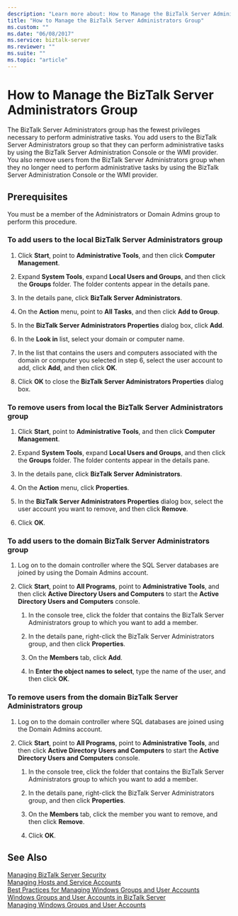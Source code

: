 ```yaml
---
description: "Learn more about: How to Manage the BizTalk Server Administrators Group"
title: "How to Manage the BizTalk Server Administrators Group"
ms.custom: ""
ms.date: "06/08/2017"
ms.service: biztalk-server
ms.reviewer: ""
ms.suite: ""
ms.topic: "article"
---
```

# How to Manage the BizTalk Server Administrators Group
The BizTalk Server Administrators group has the fewest privileges necessary to perform administrative tasks. You add users to the BizTalk Server Administrators group so that they can perform administrative tasks by using the BizTalk Server Administration Console or the WMI provider. You also remove users from the BizTalk Server Administrators group when they no longer need to perform administrative tasks by using the BizTalk Server Administration Console or the WMI provider.  
  
## Prerequisites  
 You must be a member of the Administrators or Domain Admins group to perform this procedure.  
  
### To add users to the local BizTalk Server Administrators group  
  
1.  Click **Start**, point to **Administrative Tools**, and then click **Computer Management**.  
  
2.  Expand **System Tools**, expand **Local Users and Groups**, and then click the **Groups** folder. The folder contents appear in the details pane.  
  
3.  In the details pane, click **BizTalk Server Administrators**.  
  
4.  On the **Action** menu, point to **All Tasks**, and then click **Add to Group**.  
  
5.  In the **BizTalk Server Administrators Properties** dialog box, click **Add**.  
  
6.  In the **Look in** list, select your domain or computer name.  
  
7.  In the list that contains the users and computers associated with the domain or computer you selected in step 6, select the user account to add, click **Add**, and then click **OK**.  
  
8.  Click **OK** to close the **BizTalk Server Administrators Properties** dialog box.  
  
### To remove users from local the BizTalk Server Administrators group  
  
1.  Click **Start**, point to **Administrative Tools**, and then click **Computer Management**.  
  
2.  Expand **System Tools**, expand **Local Users and Groups**, and then click the **Groups** folder. The folder contents appear in the details pane.  
  
3.  In the details pane, click **BizTalk Server Administrators**.  
  
4.  On the **Action** menu, click **Properties**.  
  
5.  In the **BizTalk Server Administrators Properties** dialog box, select the user account you want to remove, and then click **Remove**.  
  
6.  Click **OK**.  
  
### To add users to the domain BizTalk Server Administrators group  
  
1.  Log on to the domain controller where the SQL Server databases are joined by using the Domain Admins account.  
  
2.  Click **Start**, point to **All Programs**, point to **Administrative Tools**, and then click **Active Directory Users and Computers** to start the **Active Directory Users and Computers** console.  
  
    1.  In the console tree, click the folder that contains the BizTalk Server Administrators group to which you want to add a member.  
  
    2.  In the details pane, right-click the BizTalk Server Administrators group, and then click **Properties**.  
  
    3.  On the **Members** tab, click **Add**.  
  
    4.  In **Enter the object names to select**, type the name of the user, and then click **OK**.  
  
### To remove users from the domain BizTalk Server Administrators group  
  
1.  Log on to the domain controller where SQL databases are joined using the Domain Admins account.  
  
2.  Click **Start**, point to **All Programs**, point to **Administrative Tools**, and then click **Active Directory Users and Computers** to start the **Active Directory Users and Computers** console.  
  
    1.  In the console tree, click the folder that contains the BizTalk Server Administrators group to which you want to add a member.  
  
    2.  In the details pane, right-click the BizTalk Server Administrators group, and then click **Properties**.  
  
    3.  On the **Members** tab, click the member you want to remove, and then click **Remove**.  
  
    4.  Click **OK**.  
  
## See Also  
 [Managing BizTalk Server Security](../core/managing-biztalk-server-security.md)   
 [Managing Hosts and Service Accounts](../core/managing-hosts-and-service-accounts.md)   
 [Best Practices for Managing Windows Groups and User Accounts](../core/best-practices-for-managing-windows-groups-and-user-accounts.md)   
 [Windows Groups and User Accounts in BizTalk Server](../core/windows-groups-and-user-accounts-in-biztalk-server.md)   
 [Managing Windows Groups and User Accounts](../core/managing-windows-groups-and-user-accounts.md)
